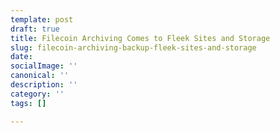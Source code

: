 ```yaml
---
template: post
draft: true
title: Filecoin Archiving Comes to Fleek Sites and Storage
slug: filecoin-archiving-backup-fleek-sites-and-storage
date: 
socialImage: ''
canonical: ''
description: ''
category: ''
tags: []

---
```


